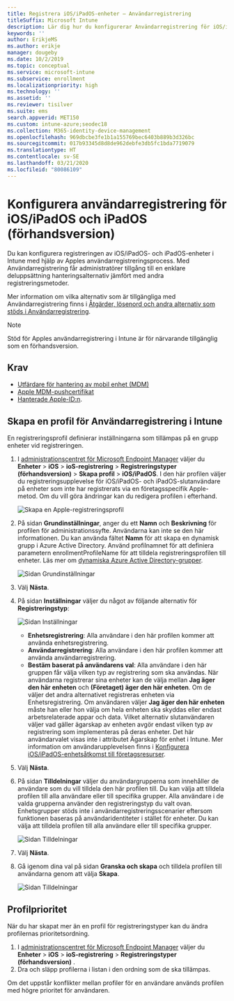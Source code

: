 ```yaml
---
title: Registrera iOS/iPadOS-enheter – Användarregistrering
titleSuffix: Microsoft Intune
description: Lär dig hur du konfigurerar Användarregistrering för iOS/iPadOS och iPadOS.
keywords: ''
author: ErikjeMS
ms.author: erikje
manager: dougeby
ms.date: 10/2/2019
ms.topic: conceptual
ms.service: microsoft-intune
ms.subservice: enrollment
ms.localizationpriority: high
ms.technology: ''
ms.assetid: ''
ms.reviewer: tisilver
ms.suite: ems
search.appverid: MET150
ms.custom: intune-azure;seodec18
ms.collection: M365-identity-device-management
ms.openlocfilehash: 969dbcbe3fe1b1a155769bec6403b889b3d326bc
ms.sourcegitcommit: 017b93345d8d8de962debfe3db5fc1bda7719079
ms.translationtype: HT
ms.contentlocale: sv-SE
ms.lasthandoff: 03/21/2020
ms.locfileid: "80086109"
---
```

# <a name="set-up-iosipados-and-ipados-user-enrollment-preview"></a>Konfigurera användarregistrering för iOS/iPadOS och iPadOS (förhandsversion)

Du kan konfigurera registreringen av iOS/iPadOS- och iPadOS-enheter i Intune med hjälp av Apples användarregistreringsprocess. Med Användarregistrering får administratörer tillgång till en enklare deluppsättning hanteringsalternativ jämfört med andra registreringsmetoder.

Mer information om vilka alternativ som är tillgängliga med Användarregistrering finns i [Åtgärder, lösenord och andra alternativ som stöds i Användarregistrering](ios-user-enrollment-supported-actions.md).

> [!NOTE]
> Stöd för Apples användarregistrering i Intune är för närvarande tillgänglig som en förhandsversion.

## <a name="prerequisites"></a>Krav
- [Utfärdare för hantering av mobil enhet (MDM)](../fundamentals/mdm-authority-set.md)
- [Apple MDM-pushcertifikat](apple-mdm-push-certificate-get.md)
- [Hanterade Apple-ID:n](https://support.apple.com/guide/apple-business-manager/mdm1c9622977/web).

## <a name="create-a-user-enrollment-profile-in-intune"></a>Skapa en profil för Användarregistrering i Intune

En registreringsprofil definierar inställningarna som tillämpas på en grupp enheter vid registreringen. 

1. I [administrationscentret för Microsoft Endpoint Manager](https://go.microsoft.com/fwlink/?linkid=2109431) väljer du **Enheter** > **iOS** > **ioS-registrering** > **Registreringstyper (förhandsversion)**  > **Skapa profil** > **iOS/iPadOS**. I den här profilen väljer du registreringsupplevelse för iOS/iPadOS- och iPadOS-slutanvändare på enheter som inte har registrerats via en företagsspecifik Apple-metod. Om du vill göra ändringar kan du redigera profilen i efterhand.

    ![Skapa en Apple-registreringsprofil](./media/ios-user-enrollment/create-profile.png)

2. På sidan **Grundinställningar**, anger du ett **Namn** och **Beskrivning** för profilen för administrationssyfte. Användarna kan inte se den här informationen. Du kan använda fältet **Namn** för att skapa en dynamisk grupp i Azure Active Directory. Använd profilnamnet för att definiera parametern enrollmentProfileName för att tilldela registreringsprofilen till enheter. Läs mer om [dynamiska Azure Active Directory-grupper](https://docs.microsoft.com/azure/active-directory/active-directory-groups-dynamic-membership-azure-portal#rules-for-devices).

    ![Sidan Grundinställningar](./media/ios-user-enrollment/basics-page.png)

3. Välj **Nästa**.

4. På sidan **Inställningar** väljer du något av följande alternativ för **Registreringstyp**:

    ![Sidan Inställningar](./media/ios-user-enrollment/settings-page.png)

    - **Enhetsregistrering**: Alla användare i den här profilen kommer att använda enhetsregistrering.
    - **Användarregistrering**: Alla användare i den här profilen kommer att använda användarregistrering.
    - **Bestäm baserat på användarens val**: Alla användare i den här gruppen får välja vilken typ av registrering som ska användas. När användarna registrerar sina enheter kan de välja mellan **Jag äger den här enheten** och **(Företaget) äger den här enheten**. Om de väljer det andra alternativet registreras enheten via Enhetsregistrering. Om användaren väljer **Jag äger den här enheten** måste han eller hon välja om hela enheten ska skyddas eller endast arbetsrelaterade appar och data. Vilket alternativ slutanvändaren väljer vad gäller ägarskap av enheten avgör endast vilken typ av registrering som implementeras på deras enheter. Det här användarvalet visas inte i attributet Ägarskap för enhet i Intune. Mer information om användarupplevelsen finns i [Konfigurera iOS/iPadOS-enhetsåtkomst till företagsresurser](https://docs.microsoft.com/mem/intune/user-help/enroll-your-device-in-intune-macos-cp).
    
5. Välj **Nästa**.

6. På sidan **Tilldelningar** väljer du användargrupperna som innehåller de användare som du vill tilldela den här profilen till. Du kan välja att tilldela profilen till alla användare eller till specifika grupper. Alla användare i de valda grupperna använder den registreringstyp du valt ovan. Enhetsgrupper stöds inte i användarregistreringsscenarier eftersom funktionen baseras på användaridentiteter i stället för enheter. Du kan välja att tilldela profilen till alla användare eller till specifika grupper.

    ![Sidan Tilldelningar](./media/ios-user-enrollment/assignments-page.png)

7. Välj **Nästa**.

8. Gå igenom dina val på sidan **Granska och skapa** och tilldela profilen till användarna genom att välja **Skapa**.

    ![Sidan Tilldelningar](./media/ios-user-enrollment/assignments-page.png)


## <a name="profile-priority"></a>Profilprioritet

När du har skapat mer än en profil för registreringstyper kan du ändra profilernas prioritetsordning.

1. I [administrationscentret för Microsoft Endpoint Manager](https://go.microsoft.com/fwlink/?linkid=2109431) väljer du **Enheter** > **iOS** > **ioS-registrering** > **Registreringstyper (förhandsversion)** .
2. Dra och släpp profilerna i listan i den ordning som de ska tillämpas.

Om det uppstår konflikter mellan profiler för en användare används profilen med högre prioritet för användaren.


